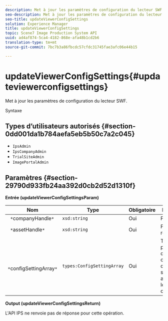 ```yaml
---
description: Met à jour les paramètres de configuration du lecteur SWF.
seo-description: Met à jour les paramètres de configuration du lecteur SWF.
seo-title: updateViewerConfigSettings
solution: Experience Manager
title: updateViewerConfigSettings
topic: Scene7 Image Production System API
uuid: ad4af874-5ca4-4182-868e-afa48b1cd2b6
translation-type: tm+mt
source-git-commit: 7bc7b3a86fbcdc57cfdc31745fae3afc06e44b15

---
```



# updateViewerConfigSettings{#updateviewerconfigsettings}

Met à jour les paramètres de configuration du lecteur SWF.

Syntaxe

## Types d’utilisateurs autorisés {#section-0dd001da1b784aefa5eb5b50c7a2c045}

* `IpsAdmin`
* `IpsCompanyAdmin`
* `TrialSiteAdmin`
* `ImagePortalAdmin`

## Paramètres {#section-29790d933fb24aa392d0cb2d52d1310f}

**Entrée (updateViewerConfigSettingsParam)**

| Nom | Type | Obligatoire | Description |
|---|---|---|---|
| ` *`companyHandle`*` | `xsd:string` | Oui | Pose le . |
| ` *`assetHandle`*` | `xsd:string` | Oui | Poignée de ressource. |
| ` *`configSettingArray`*` | `types:ConfigSettingArray` | Oui | Tableau des paramètres de configuration que vous souhaitez appliquer au lecteur de contenu. |

**Output (updateViewerConfigSettingsReturn)**

L&#39;API IPS ne renvoie pas de réponse pour cette opération.
